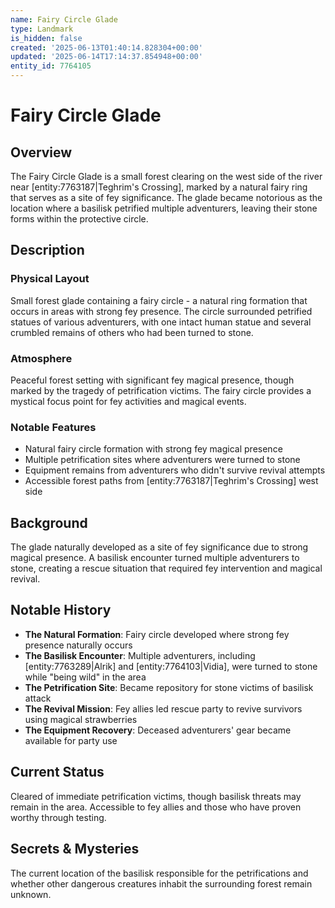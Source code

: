 ```yaml
---
name: Fairy Circle Glade
type: Landmark
is_hidden: false
created: '2025-06-13T01:40:14.828304+00:00'
updated: '2025-06-14T17:14:37.854948+00:00'
entity_id: 7764105
---
```


# Fairy Circle Glade

## Overview
The Fairy Circle Glade is a small forest clearing on the west side of the river near [entity:7763187|Teghrim's Crossing], marked by a natural fairy ring that serves as a site of fey significance. The glade became notorious as the location where a basilisk petrified multiple adventurers, leaving their stone forms within the protective circle.

## Description
### Physical Layout
Small forest glade containing a fairy circle - a natural ring formation that occurs in areas with strong fey presence. The circle surrounded petrified statues of various adventurers, with one intact human statue and several crumbled remains of others who had been turned to stone.

### Atmosphere
Peaceful forest setting with significant fey magical presence, though marked by the tragedy of petrification victims. The fairy circle provides a mystical focus point for fey activities and magical events.

### Notable Features
- Natural fairy circle formation with strong fey magical presence
- Multiple petrification sites where adventurers were turned to stone
- Equipment remains from adventurers who didn't survive revival attempts
- Accessible forest paths from [entity:7763187|Teghrim's Crossing] west side

## Background
The glade naturally developed as a site of fey significance due to strong magical presence. A basilisk encounter turned multiple adventurers to stone, creating a rescue situation that required fey intervention and magical revival.

## Notable History
- **The Natural Formation**: Fairy circle developed where strong fey presence naturally occurs
- **The Basilisk Encounter**: Multiple adventurers, including [entity:7763289|Alrik] and [entity:7764103|Vidia], were turned to stone while "being wild" in the area
- **The Petrification Site**: Became repository for stone victims of basilisk attack
- **The Revival Mission**: Fey allies led rescue party to revive survivors using magical strawberries
- **The Equipment Recovery**: Deceased adventurers' gear became available for party use

## Current Status
Cleared of immediate petrification victims, though basilisk threats may remain in the area. Accessible to fey allies and those who have proven worthy through testing.

## Secrets & Mysteries
The current location of the basilisk responsible for the petrifications and whether other dangerous creatures inhabit the surrounding forest remain unknown.